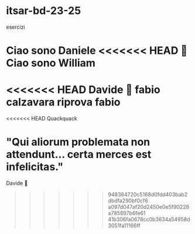 # itsar-bd-23-25
esercizi

Ciao sono Daniele
<<<<<<< HEAD
🐥
Ciao sono William
=======
<<<<<<< HEAD
Davide 🐥
fabio calzavara
riprova fabio
=======
<<<<<<< HEAD
Quackquack

"Qui aliorum problemata non attendunt... certa merces est infelicitas."
=======

Davide 🐥
>>>>>>> 948384720c5168d0fdd403bab2dbdfa290bf0cf6
>>>>>>> a097d047af20d2450e0e5f90228a785897b6fe61
>>>>>>> 41b306fa0678cc0b3634a54958d3051fa11166ff
